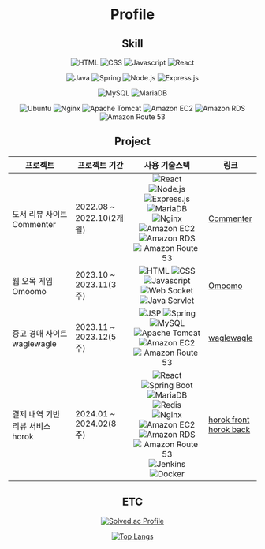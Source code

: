 <div align=center>

# Profile

## Skill

![HTML](https://img.shields.io/badge/HTML-883333?logo=html5)
![CSS](https://img.shields.io/badge/CSS-%23254BDD?logo=css3)
![Javascript](https://img.shields.io/badge/Javascript-%23CEB82F?logo=javascript)
![React](https://img.shields.io/badge/React-%23087A9F?logo=react)

![Java](https://img.shields.io/badge/Java-%23DA6702?logo=openjdk)
![Spring](https://img.shields.io/badge/Spring-%232E5918?logo=spring)
![Node.js](https://img.shields.io/badge/Node.js-%233D833D?logo=Node.js)
![Express.js](https://img.shields.io/badge/Express.js-%23509941?logo=express)

![MySQL](https://img.shields.io/badge/mysql-%2301B0F0?logo=mysql&logoColor=000000)
![MariaDB](https://img.shields.io/badge/mariadb-%23007ACC?logo=mariadb)

![Ubuntu](https://img.shields.io/badge/Ubuntu-%23812100?logo=ubuntu)
![Nginx](https://img.shields.io/badge/Nginx-%23009639?logo=nginx)
![Apache Tomcat](https://img.shields.io/badge/Apache_Tomcat-%23C9A21D?logo=apachetomcat)
![Amazon EC2](https://img.shields.io/badge/Amazon_EC2-%23e5780c?logo=Amazon%20EC2)
![Amazon RDS](https://img.shields.io/badge/Amazon%20RDS-%23302CB2?logo=Amazon%20rds)
![Amazon Route 53](https://img.shields.io/badge/Amazon%20Route%2053-%23562DB1?logo=Amazon%20route%2053)

## Project
| 프로젝트 | 프로젝트 기간 | 사용 기술스택 | 링크 |
| --- | --- | :---: | --- |
| 도서 리뷰 사이트 Commenter | 2022.08 ~ 2022.10(2개월) | ![React](https://img.shields.io/badge/React-%23087A9F?logo=react) ![Node.js](https://img.shields.io/badge/Node.js-%233D833D?logo=Node.js) ![Express.js](https://img.shields.io/badge/Express.js-%23509941?logo=express) <br/> ![MariaDB](https://img.shields.io/badge/mariadb-%23007ACC?logo=mariadb) <br/> ![Nginx](https://img.shields.io/badge/Nginx-%23009639?logo=nginx) <br/> ![Amazon EC2](https://img.shields.io/badge/Amazon_EC2-%23e5780c?logo=Amazon%20EC2) ![Amazon RDS](https://img.shields.io/badge/Amazon%20RDS-%23302CB2?logo=Amazon%20rds) ![Amazon Route 53](https://img.shields.io/badge/Amazon%20Route%2053-%23562DB1?logo=Amazon%20route%2053) | [Commenter](https://github.com/Cubites/commenter) |
| 웹 오목 게임 Omoomo | 2023.10 ~ 2023.11(3주) | ![HTML](https://img.shields.io/badge/HTML-883333?logo=html5) ![CSS](https://img.shields.io/badge/CSS-%23254BDD?logo=css3) ![Javascript](https://img.shields.io/badge/Javascript-%23CEB82F?logo=javascript) ![Web Socket](https://img.shields.io/badge/Web_socket-%23010101) ![Java Servlet](https://img.shields.io/badge/Java_Servlet-%23C55D02) | [Omoomo](https://github.com/Cubites/omoomo) |
| 중고 경매 사이트 waglewagle | 2023.11 ~ 2023.12(5주) | ![JSP](https://img.shields.io/badge/JSP-%23C55D02) ![Spring](https://img.shields.io/badge/Spring-%232E5918?logo=spring) <br/> ![MySQL](https://img.shields.io/badge/mysql-%2301B0F0?logo=mysql&logoColor=000000) <br/> ![Apache Tomcat](https://img.shields.io/badge/Apache_Tomcat-%23C9A21D?logo=apachetomcat) <br/> ![Amazon EC2](https://img.shields.io/badge/Amazon_EC2-%23e5780c?logo=Amazon%20EC2) ![Amazon Route 53](https://img.shields.io/badge/Amazon%20Route%2053-%23562DB1?logo=Amazon%20route%2053) | [waglewagle](https://github.com/Cubites/waglewagle) |
| 결제 내역 기반 리뷰 서비스 horok | 2024.01 ~ 2024.02(8주) | ![React](https://img.shields.io/badge/React-%230088CC?logo=react) ![Spring Boot](https://img.shields.io/badge/Spring_Boot-%232E5918?logo=springboot) <br/> ![MariaDB](https://img.shields.io/badge/mariadb-%23007ACC?logo=mariadb) ![Redis](https://img.shields.io/badge/redis-%2350162D?logo=redis) <br/> ![Nginx](https://img.shields.io/badge/Nginx-%23009639?logo=nginx)<br/> ![Amazon EC2](https://img.shields.io/badge/Amazon_EC2-%23e5780c?logo=Amazon%20EC2) ![Amazon RDS](https://img.shields.io/badge/Amazon%20RDS-%23302CB2?logo=Amazon%20rds) ![Amazon Route 53](https://img.shields.io/badge/Amazon%20Route%2053-%23562DB1?logo=Amazon%20route%2053) <br/> ![Jenkins](https://img.shields.io/badge/Jenkins-%23D24939?logo=jenkins&logoColor=000000) ![Docker](https://img.shields.io/badge/docker-%23517A9E?logo=docker)  | [horok front](https://github.com/Cubites/horok_front.git) <br/> [horok back](https://github.com/Cubites/horok_back.git) |


## ETC

[![Solved.ac Profile](http://mazassumnida.wtf/api/generate_badge?boj=cubite)](https://solved.ac/cubite)

[![Top Langs](https://github-readme-stats.vercel.app/api/top-langs/?username=Cubites)](https://github.com/anuraghazra/github-readme-stats)

</div>
